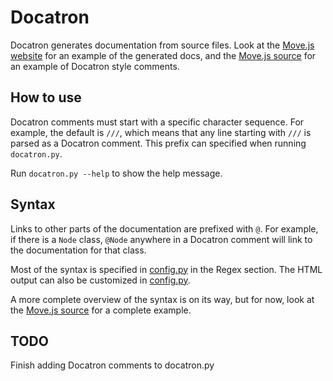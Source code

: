# Docatron
Docatron generates documentation from source files. Look at the
[Move.js website](http://clark-duvall.github.io/move/documentation.html) for an
example of the generated docs, and the
[Move.js source](https://github.com/clark-duvall/move) for an example of
Docatron style comments.

## How to use
Docatron comments must start with a specific character sequence. For example,
the default is `///`, which means that any line starting with `///` is parsed as
a Docatron comment. This prefix can specified when running `docatron.py`.

Run `docatron.py --help` to show the help message.

## Syntax
Links to other parts of the documentation are prefixed with `@`. For example, if
there is a `Node` class, `@Node` anywhere in a Docatron comment will link to the
documentation for that class.

Most of the syntax is specified in [config.py](config.py) in the Regex section.
The HTML output can also be customized in [config.py](config.py).

A more complete overview of the syntax is on its way, but for now, look at the
[Move.js source](https://github.com/clark-duvall/move) for a complete example.

## TODO
Finish adding Docatron comments to docatron.py
